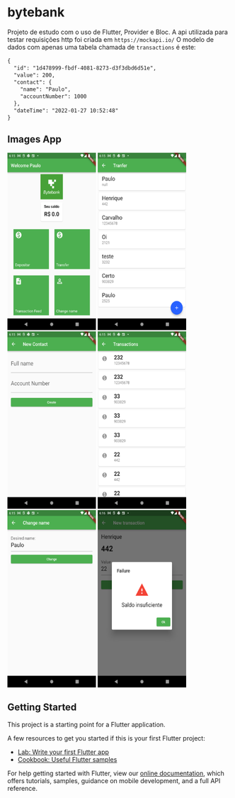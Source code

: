 # bytebank

Projeto de estudo com o uso de Flutter, Provider e Bloc.
A api utilizada para testar requisições http foi criada em ```https://mockapi.io/```
O modelo de dados com apenas uma tabela chamada de ```transactions``` é este:
```
{
  "id": "1d478999-fbdf-4081-8273-d3f3dbd6d51e",
  "value": 200,
  "contact": {
    "name": "Paulo",
    "accountNumber": 1000
  },
  "dateTime": "2022-01-27 10:52:48"
}
```

## Images App

<p float="left">
<img src="https://github.com/paulowolking/bloc_flutter/blob/main/images_app/Screenshot_1644614383.png" width="200" height="400" />
<img src="https://github.com/paulowolking/bloc_flutter/blob/main/images_app/Screenshot_1644614391.png" width="200" height="400" />
<img src="https://github.com/paulowolking/bloc_flutter/blob/main/images_app/Screenshot_1644614394.png" width="200" height="400" />
<img src="https://github.com/paulowolking/bloc_flutter/blob/main/images_app/Screenshot_1644614401.png" width="200" height="400" />
<img src="https://github.com/paulowolking/bloc_flutter/blob/main/images_app/Screenshot_1644614405.png" width="200" height="400" />
<img src="https://github.com/paulowolking/bloc_flutter/blob/main/images_app/Screenshot_1644614426.png" width="200" height="400" />
</p>

## Getting Started

This project is a starting point for a Flutter application.

A few resources to get you started if this is your first Flutter project:

- [Lab: Write your first Flutter app](https://flutter.dev/docs/get-started/codelab)
- [Cookbook: Useful Flutter samples](https://flutter.dev/docs/cookbook)

For help getting started with Flutter, view our
[online documentation](https://flutter.dev/docs), which offers tutorials,
samples, guidance on mobile development, and a full API reference.
